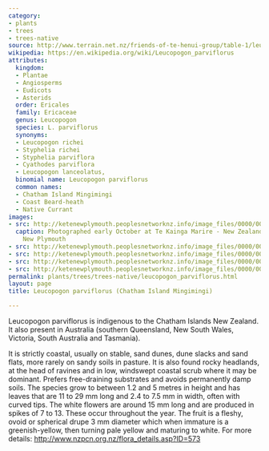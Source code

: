 ```yaml
---
category:
- plants
- trees
- trees-native
source: http://www.terrain.net.nz/friends-of-te-henui-group/table-1/leucopogon-parviflorus-chatham-island-mingimingi.html
wikipedia: https://en.wikipedia.org/wiki/Leucopogon_parviflorus
attributes:
  kingdom:
  - Plantae
  - Angiosperms
  - Eudicots
  - Asterids
  order: Ericales
  family: Ericaceae
  genus: Leucopogon
  species: L. parviflorus
  synonyms:
  - Leucopogon richei
  - Styphelia richei
  - Styphelia parviflora
  - Cyathodes parviflora
  - Leucopogon lanceolatus,
  binomial name: Leucopogon parviflorus
  common names:
  - Chatham Island Mingimingi
  - Coast Beard-heath
  - Native Currant
images:
- src: http://ketenewplymouth.peoplesnetworknz.info/image_files/0000/0008/0578/Leucopogon_parviflorus_1.JPG
  caption: Photographed early October at Te Kainga Marire - New Zealand's Native Garden,
    New Plymouth
- src: http://ketenewplymouth.peoplesnetworknz.info/image_files/0000/0008/0583/Leucopogon_parviflorus_1-001.JPG
- src: http://ketenewplymouth.peoplesnetworknz.info/image_files/0000/0008/0588/Leucopogon_parviflorus_1-002.JPG
- src: http://ketenewplymouth.peoplesnetworknz.info/image_files/0000/0008/0593/Leucopogon_parviflorus_1-003.JPG
- src: http://ketenewplymouth.peoplesnetworknz.info/image_files/0000/0003/4114/Leucopogon_parviflorus__Chatham_Island_Mingimingi-003.JPG
permalink: plants/trees/trees-native/leucopogon_parviflorus.html
layout: page
title: Leucopogon parviflorus (Chatham Island Mingimingi)

---
```

Leucopogon parviflorus is indigenous to the Chatham Islands New Zealand. It also present in Australia (southern Queensland, New South Wales, Victoria, South Australia and Tasmania).

It is strictly coastal, usually on stable, sand dunes, dune slacks and sand flats, more rarely on sandy soils in pasture. It is also found rocky headlands, at the head of ravines and in low, windswept coastal scrub where it may be dominant. Prefers free-draining substrates and avoids permanently damp soils.
The species grow to between 1.2 and 5 metres in height and has leaves that are 11 to 29 mm long and 2.4 to 7.5 mm in width, often with curved tips. The white flowers are around 15 mm long and are produced in spikes of 7 to 13. These occur throughout the year. The fruit is a fleshy, ovoid or spherical drupe 3 mm diameter which when immature is a greenish-yellow, then turning pale yellow and maturing to white.
For more details: <a href="http://www.nzpcn.org.nz/flora_details.asp?%20ID=573" target="_blank">http://www.nzpcn.org.nz/flora_details.asp?ID=573</a>
